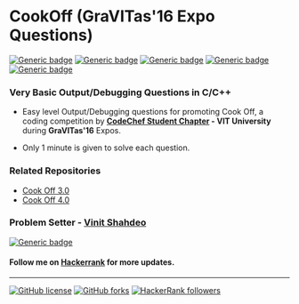 # CookOff (GraVITas'16 Expo Questions)

[![Generic badge](https://img.shields.io/badge/Cook-Off-dodgerblue.svg?style=for-the-badge)](https://www.hackerrank.com/contests/cook-off-4-0-round-1-1/challenges) [![Generic badge](https://img.shields.io/badge/CODECHEF-VITVELLORE-teal.svg?style=for-the-badge)](https://www.facebook.com/codechefvituniversity/)  [![Generic badge](https://img.shields.io/badge/graVITas-2016-crimson.svg?style=for-the-badge)](http://www.vit.ac.in/files/gravitas18/home.html) [![Generic badge](https://img.shields.io/badge/EXPO-CHALLENGES-orange.svg?style=for-the-badge)](https://www.hackerrank.com/vinitshahdeo) [![Generic badge](https://img.shields.io/badge/Debugging-Output-brown.svg?style=for-the-badge)](https://github.com/vinitshahdeo/Cook-Off-3.0)

### Very Basic Output/Debugging Questions in C/C++ 


- Easy level Output/Debugging questions for promoting Cook Off, a coding competition by **[CodeChef Student Chapter](https://www.facebook.com/codechefvituniversity/) - VIT University** during **GraVITas'16** Expos.

- Only 1 minute is given to solve each question.


### Related Repositories

- [Cook Off 3.0](https://github.com/vinitshahdeo/Cook-Off-3.0)
- [Cook Off 4.0](https://github.com/vinitshahdeo/CookOff-4.0)


### Problem Setter - [Vinit Shahdeo](https://www.hackerrank.com/vinitshahdeo)

[![Generic badge](https://img.shields.io/badge/Hacker-Rank-teal.svg?style=for-the-badge)](https://www.hackerrank.com/vinitshahdeo)

#### Follow me on **[Hackerrank](https://www.hackerrank.com/vinitshahdeo)** for more updates.

<hr>

[![GitHub license](https://img.shields.io/github/license/vinitshahdeo/CookOff.svg)](https://github.com/vinitshahdeo/CookOff/blob/master/LICENSE) 
[![GitHub forks](https://img.shields.io/github/forks/vinitshahdeo/CookOff.svg)](https://github.com/vinitshahdeo/CookOff/network)
[![HackerRank followers](https://img.shields.io/badge/Follow-Me-yellow.svg?label=Follow)](https://www.hackerrank.com/vinitshahdeo)
